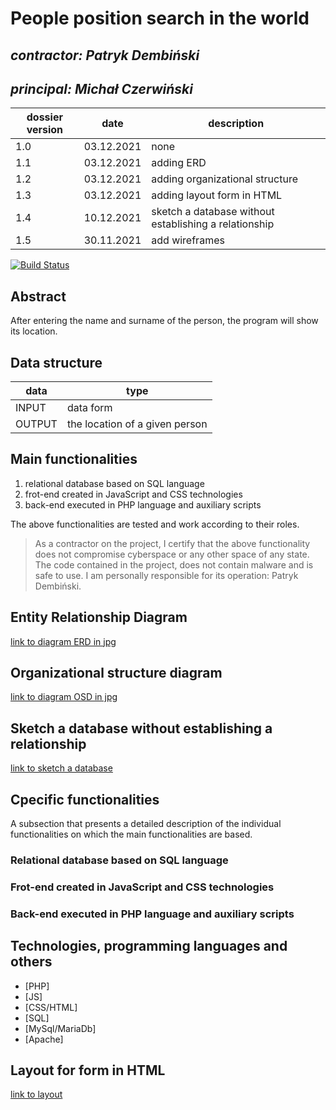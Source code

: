 # People position search in the world

## _contractor: Patryk Dembiński_
## _principal: Michał Czerwiński_


| dossier version | date | description |
| ------ | ------ | ------ |
| 1.0 | 03.12.2021 | none |
| 1.1 | 03.12.2021 | adding ERD |
| 1.2 | 03.12.2021 | adding organizational structure |
| 1.3 | 03.12.2021 | adding layout form in HTML |
| 1.4 | 10.12.2021 | sketch a database without establishing a relationship |
| 1.5 | 30.11.2021 | add wireframes |

[![Build Status](https://travis-ci.org/joemccann/dillinger.svg?branch=master)](https://travis-ci.org/joemccann/dillinger)

## Abstract 
After entering the name and surname of the person, the program will show its location.

## Data structure

| data | type |
| ------ | ------ |
| INPUT | data form |
| OUTPUT | the location of a given person |

## Main functionalities

1. relational database based on SQL language
1. frot-end created in JavaScript and CSS technologies
1. back-end executed in PHP language and auxiliary scripts

The above functionalities are tested and work according to their roles.

> As a contractor on the project, I certify that the above functionality 
> does not compromise cyberspace or any other space of any state. 
> The code contained in the project, does not contain malware and is safe to use. 
> I am personally responsible for its operation: Patryk Dembiński.

## Entity Relationship Diagram

[link to diagram ERD in jpg][erd]

## Organizational structure diagram

[link to diagram OSD in jpg][osd]

## Sketch a database without establishing a relationship

[link to sketch a database][db]

## Cpecific functionalities

A subsection that presents a detailed description of the individual functionalities on which the main functionalities are based.

### Relational database based on SQL language

### Frot-end created in JavaScript and CSS technologies

### Back-end executed in PHP language and auxiliary scripts

## Technologies, programming languages and others

- [PHP]
- [JS]
- [CSS/HTML]
- [SQL]
- [MySql/MariaDb]
- [Apache]

## Layout for form in HTML

[link to layout][form]

 [erd]: <https://github.com/Michal3456/3ai5/blob/main/4/ERD.jpg>
 
 [osd]: <https://github.com/Michal3456/3ai5/blob/main/4/OSD.jpg>
 
 [form]: <https://github.com/Michal3456/3ai5/blob/main/4/Layout.png>
 
 [db]: <https://github.com/Michal3456/3ai5/blob/main/4/db.jpg>
 
 [wireframeMain]: <https://github.com/Michal3456/3ai5/blob/main/4/Wireframe.PNG>
 
 [wireframeExample]: <https://github.com/Michal3456/example_project/blob/main/sprites/wireframe%20subpage_simple.jpg>
